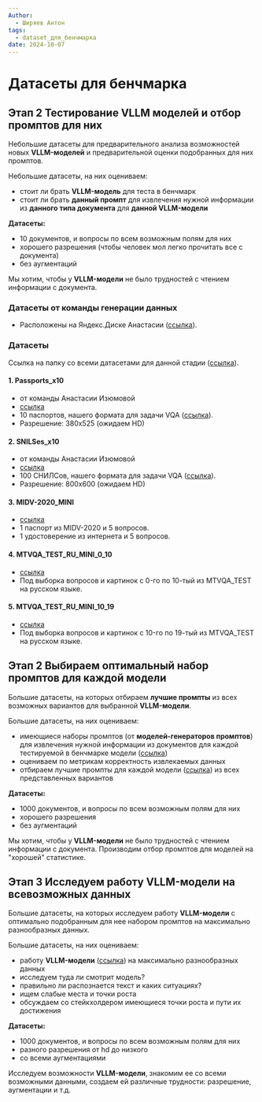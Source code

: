 ```yaml
---
Author:
  - Ширяев Антон
tags:
  - dataset_для_бенчмарка
date: 2024-10-07
---
```


# Датасеты для бенчмарка
## Этап 2 Тестирование VLLM моделей и  отбор промптов для них

Небольшие датасеты для предварительного анализа возможностей новых **VLLM-моделей** и предварительной оценки подобранных для них промптов.

Небольшие датасеты, на них оцениваем:
* стоит ли брать **VLLM-модель** для теста в бенчмарк
* стоит ли брать **данный промпт** для извлечения нужной информации из **данного типа документа** для **данной VLLM-модели**

**Датасеты:**
* 10 документов, и вопросы по всем возможным полям для них
* хорошего разрешения (чтобы человек мол легко прочитать все с документа)
* без аугментаций

Мы хотим, чтобы у **VLLM-модели** не было трудностей с чтением информации с документа.

### Датасеты от команды генерации данных

* Расположены на Яндекс.Диске Анастасии ([ссылка](https://disk.yandex.ru/d/hR862Z9QKwu3xQ)).

### Датасеты
Ссылка на папку со всеми датасетами для данной стадии ([ссылка](https://disk.yandex.ru/d/-wIoP8H9Oz3T5w)).

#### 1. Passports_x10
* от команды Анастасии Изюмовой
* [ссылка](https://disk.yandex.ru/d/u5ZEq_5Lj9L0Gw)
* 10 паспортов, нашего формата для задачи VQA ([ссылка](approved_dataset_format_for_vqa.md)).
* Разрешение: 380x525 (ожидаем HD)

#### 2. SNILSes_x10
* от команды Анастасии Изюмовой
* [ссылка](https://disk.yandex.ru/d/fCcRgxr0kyznCw)
* 100 СНИЛСов, нашего формата для задачи VQA ([ссылка](approved_dataset_format_for_vqa.md)).
* Разрешение: 800x600 (ожидаем HD)

#### 3. MIDV-2020_MINI 
* [ссылка](https://disk.yandex.ru/d/DF_0ULDjItLQkA)
* 1 паспорт из MIDV-2020 и 5 вопросов.
* 1 удостоверение из интернета и 5 вопросов.

#### 4. MTVQA_TEST_RU_MINI_0_10
* [ссылка](https://disk.yandex.ru/d/34OkKfScE6OAjQ)
* Под выборка вопросов и картинок c 0-го по 10-тый из MTVQA_TEST на русском языке.

#### 5. MTVQA_TEST_RU_MINI_10_19
* [ссылка](https://disk.yandex.ru/d/sFox7GPS9B5dvA)
* Под выборка вопросов и картинок c 10-го по 19-тый из MTVQA_TEST на русском языке.

## Этап 2 Выбираем оптимальный набор промптов для каждой модели

Большие датасеты, на которых отбираем **лучшие промпты** из всех возможных вариантов для выбранной **VLLM-модели**.

Большие датасеты, на них оцениваем:
* имеющиеся наборы промптов (от **моделей-генераторов промптов**) для извлечения нужной информации из документов для каждой тестируемой в бенчмарке модели ([ссылка](selected_models_for_benchmark_evaluation.md))
* оцениваем по метрикам корректность извлекаемых данных
* отбираем лучшие промпты для каждой модели ([ссылка](selected_models_for_benchmark_evaluation.md)) из всех представленных вариантов

**Датасеты:**
* 1000 документов, и вопросы по всем возможным полям для них
* хорошего разрешения
* без аугментаций

Мы хотим, чтобы у **VLLM-модели** не было трудностей с чтением информации с документа.
Производим отбор промптов для моделей на "хорошей" статистике.
## Этап 3 Исследуем работу VLLM-модели на всевозможных данных

Большие датасеты, на которых исследуем работу **VLLM-модели** с оптимально подобранным для нее набором промптов на максимально разнообразных данных.

Большие датасеты, на них оцениваем:
* работу **VLLM-модели** ([ссылка](selected_models_for_benchmark_evaluation.md)) на максимально разнообразных данных
* исследуем туда ли смотрит модель?
* правильно ли распознается текст и каких ситуациях?
* ищем слабые места и точки роста
* обсуждаем со стейкхолдером имеющиеся точки роста и пути их достижения

**Датасеты:**
* 1000 документов, и вопросы по всем возможным полям для них
* разного разрешения от hd до низкого
* со всеми аугментациями

Исследуем возможности **VLLM-модели**, знакомим ее со всеми возможными данными, создаем ей различные трудности: разрешение, аугментации и т.д.